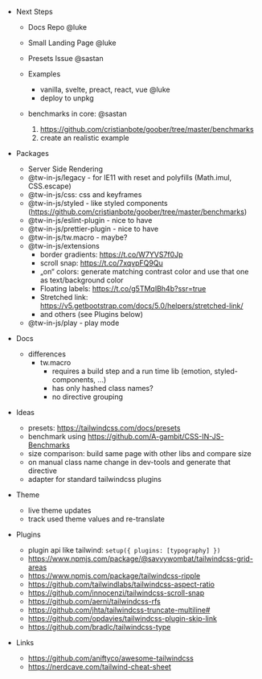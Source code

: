 - Next Steps

  - Docs Repo @luke
  - Small Landing Page @luke
  - Presets Issue @sastan
  - Examples
    - vanilla, svelte, preact, react, vue @luke
    - deploy to unpkg
  - benchmarks in core: @sastan

    1. https://github.com/cristianbote/goober/tree/master/benchmarks
    2. create an realistic example

- Packages

  - Server Side Rendering
  - @tw-in-js/legacy - for IE11 with reset and polyfills (Math.imul, CSS.escape)
  - @tw-in-js/css: css and keyframes
  - @tw-in-js/styled - like styled components (https://github.com/cristianbote/goober/tree/master/benchmarks)
  - @tw-in-js/eslint-plugin - nice to have
  - @tw-in-js/prettier-plugin - nice to have
  - @tw-in-js/tw.macro - maybe?
  - @tw-in-js/extensions
    - border gradients: https://t.co/W7YVS7f0Jp
    - scroll snap: https://t.co/7xqvpFQ9Qu
    - „on“ colors: generate matching contrast color and use that one as text/background color
    - Floating labels: https://t.co/g5TMqIBh4b?ssr=true
    - Stretched link: https://v5.getbootstrap.com/docs/5.0/helpers/stretched-link/
    - and others (see Plugins below)
  - @tw-in-js/play - play mode

- Docs

  - differences
    - tw.macro
      - requires a build step and a run time lib (emotion, styled-components, ...)
      - has only hashed class names?
      - no directive grouping

- Ideas

  - presets: https://tailwindcss.com/docs/presets
  - benchmark using https://github.com/A-gambit/CSS-IN-JS-Benchmarks
  - size comparison: build same page with other libs and compare size
  - on manual class name change in dev-tools and generate that directive
  - adapter for standard tailwindcss plugins

- Theme

  - live theme updates
  - track used theme values and re-translate

- Plugins

  - plugin api like tailwind: `setup({ plugins: [typography] })`
  - https://www.npmjs.com/package/@savvywombat/tailwindcss-grid-areas
  - https://www.npmjs.com/package/tailwindcss-ripple
  - https://github.com/tailwindlabs/tailwindcss-aspect-ratio
  - https://github.com/innocenzi/tailwindcss-scroll-snap
  - https://github.com/aerni/tailwindcss-rfs
  - https://github.com/jhta/tailwindcss-truncate-multiline#
  - https://github.com/opdavies/tailwindcss-plugin-skip-link
  - https://github.com/bradlc/tailwindcss-type

- Links
  - https://github.com/aniftyco/awesome-tailwindcss
  - https://nerdcave.com/tailwind-cheat-sheet
